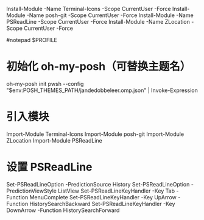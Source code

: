 Install-Module -Name Terminal-Icons -Scope CurrentUser -Force
Install-Module -Name posh-git -Scope CurrentUser -Force
Install-Module -Name PSReadLine -Scope CurrentUser -Force
Install-Module -Name ZLocation -Scope CurrentUser -Force

#notepad $PROFILE

# 初始化 oh-my-posh（可替换主题名）
oh-my-posh init pwsh --config "$env:POSH_THEMES_PATH/jandedobbeleer.omp.json" | Invoke-Expression

# 引入模块
Import-Module Terminal-Icons
Import-Module posh-git
Import-Module ZLocation
Import-Module PSReadLine

# 设置 PSReadLine
Set-PSReadLineOption -PredictionSource History
Set-PSReadLineOption -PredictionViewStyle ListView
Set-PSReadLineKeyHandler -Key Tab -Function MenuComplete
Set-PSReadLineKeyHandler -Key UpArrow -Function HistorySearchBackward
Set-PSReadLineKeyHandler -Key DownArrow -Function HistorySearchForward

